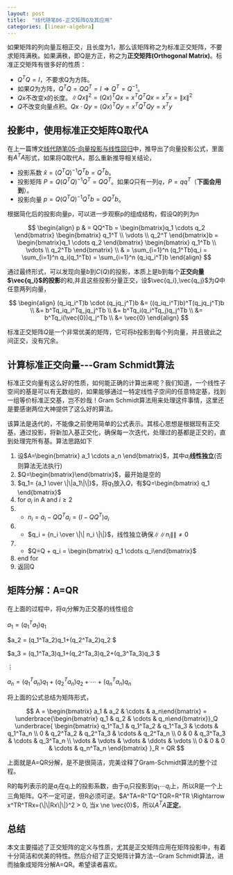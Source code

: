 ```yaml
---
layout: post
title:  "线代随笔06-正交矩阵Q及其应用"
categories: [linear-algebra]
---
```


如果矩阵的列向量互相正交，且长度为1，那么该矩阵称之为标准正交矩阵，不要求矩阵满秩。如果满秩，即Q是方正，称之为**正交矩阵(Orthogonal Matrix)**。标准正交矩阵有很多好的性质：

* $Q^TQ=I$，不要求Q为方阵。
* 如果$Q$为方阵，$Q^TQ=QQ^T=I \Rightarrow Q^T=Q^{-1}$。
* $Qx$不改变x的长度。$\|Qx\|^{2}=(Qx)^TQx=x^TQ^TQx=x^Tx=\|x\|^2$
* $Q$不改变向量点积。$Qx \cdot Qy = (Qx)^TQy=x^TQ^TQy=x^Ty$ 


## 投影中，使用标准正交矩阵Q取代A
在上一篇博文[线代随笔05-向量投影与线性回归](/linear-algebra/2016/03/05/linear-algebra-05-projection-and-linear-regression.html)中，推导出了向量投影公式，里面有$A^TA$形式，如果将Q取代A，那么重新推导相关结论，

* 投影系数 $\hat{x}=(Q^TQ)^{-1}Q^Tb=Q^Tb$。
* 投影矩阵 $P=Q(Q^TQ)^{-1}Q^T=QQ^T$。如果$Q$只有一列$q$，$P=qq^T$（**下面会用到**）。
* 投影向量 $p=Q(Q^TQ)^{-1}Q^Tb=QQ^Tb$。

根据简化后的投影向量p，可以进一步观察p的组成结构，假设Q的列为n

$$
\begin{align}
	p & = QQ^Tb = \begin{bmatrix}q_1 \cdots q_2 \end{bmatrix} \begin{bmatrix} q_1^T \\ \vdots \\ q_2^T \end{bmatrix}b 
	    = \begin{bmatrix}q_1 \cdots q_2 \end{bmatrix} \begin{bmatrix} q_1^Tb \\ \vdots \\ q_2^Tb \end{bmatrix} \\
	  & = \sum_{i=1}^n (q_1^Tb)q_i = \sum_{i=1}^n q_i(q_1^Tb) = \sum_{i=1}^n (q_iq_i^T)b
\end{align}
$$

通过最终形式，可以发现向量$b$到$C(Q)$的投影，本质上是b到每个**正交向量$\vec{q_i}$的投影**的和,并且这些投影分量正交，设$\vec{q_i},\vec{q_j}$为$Q$中任意两列向量，

$$
\begin{align}
	(q_iq_i^T)b \cdot (q_jq_j^T)b &= ((q_iq_i^T)b)^T(q_jq_j^T)b \\
								  &= b^Tq_iq_i^Tq_jq_j^Tb \\
								  &= b^Tq_i(q_i^Tq_j)q_j^Tb \\
								  &= b^Tq_i(\vec{0})q_j^Tb \\
								  &= \vec{0}
\end{align}
$$

标准正交矩阵$Q$是一个非常优美的矩阵，它可将$b$投影到每个列向量，并且彼此之间正交，没有冗余。

## 计算标准正交向量---Gram Schmidt算法
标准正交向量有这么好的性质，如何能正确的计算出来呢？我们知道，一个线性子空间的基是可以有无数组的，如果能够通过一特定线性子空间的任意特定基，找到一组等价标准正交基，岂不妙哉！Gram Schmidt算法用来处理这件事情，这里还是要感谢两位大神提供了这么好的算法。

该算法是迭代的，不能像之前使用简单的公式表示。其核心思想是根据现有正交基，通过投影，将新加入基正交化，确保每一次迭代，处理过的基都是正交的，直到处理完所有基。算法思路如下

1. 设$A=\begin{bmatrix} a_1 \cdots a_n \end{bmatrix}$，其中$a_i$**线性独立**(否则算法无法执行)
2. $Q=\begin{bmatrix}\end{bmatrix}$，最开始是空的
3. $q_1= {a_1 \over \|\|a_1\|\|}$，将$q_1$放入$Q$，有$Q=\begin{bmatrix} q_1 \end{bmatrix}$
4. for $a_i$ in A and $i \ge 2$
5. * $n_i = a_i - QQ^Ta_i = (I-QQ^T)a_i$
6. * $q_i = {n_i \over \|\| n_i \|\|}$，线性独立确保$\|\|n_i\|\| \ne 0$
7. * $Q=Q + q_i = \begin{bmatrix} q_1 \cdots q_i\end{bmatrix}$
7. end for 
8. 返回Q

## 矩阵分解：A=QR
在上面的过程中，将$a_i$分解为正交基的线性组合

$a_1 = (q_1^Ta_1)q_1$

$a_2 = (q_1^Ta_2)q_1+(q_2^Ta_2)q_2 $ 

$a_3 = (q_1^Ta_3)q_1+(q_2^Ta_3)q_2+(q_3^Ta_3)q_3 $

$\vdots$ 

$a_n = (q_1^Ta_n)q_1 + (q_2^Ta_n)q_2 + \cdots + (q_n^Ta_n)q_n$

将上面的公式总结为矩阵形式，

$$
	A = \begin{bmatrix} a_1 & a_2 & \cdots & a_n\end{bmatrix} 
	  =  \underbrace{\begin{bmatrix} q_1 & q_2 & \cdots & q_n\end{bmatrix}}_Q
		 \underbrace{
			\begin{bmatrix}
				q_1^Ta_1 & q_1^Ta_2 & q_1^Ta_3 & \cdots & q_1^Ta_n \\
				0		 & q_2^Ta_2 & q_2^Ta_3 & \cdots & q_2^Ta_n \\
				0        & 0        & q_3^Ta_3 & \cdots & q_3^Ta_n \\
				\vdots	 & \vdots   & \vdots   & \ddots & \vdots    \\
				0        & 0        & 0        & \cdots & q_n^Ta_n
			\end{bmatrix}
		}_R = QR
$$

上面就是A=QR分解，是不是很简洁，完美诠释了Gram-Schmidt算法的整个过程。

R的每列表示的是$a_i$在$q_i$上的投影系数，由于$a_i$只投影到$q_1 \cdots q_i$上，所以R是一个上三角矩阵。Q不一定可逆，但R必须可逆。$A^TA=R^TQ^TQR=R^TR \Rightarrow x^TR^TRx={\|\|Rx\|\|}^2 > 0, 当x \ne \vec{0}$，所以$A^TA$**正定**。

## 总结
本文主要描述了正交矩阵的定义与性质，尤其是正交矩阵应用在矩阵投影中，有着十分简洁和优美的特性。然后介绍了正交矩阵计算方法--Gram Schmidt算法，进而抽象成矩阵分解A=QR。希望读者喜欢。
